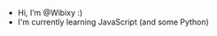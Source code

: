 - Hi, I’m @Wibixy :)
- I'm currently learning JavaScript (and some Python)

<!---
Wibixy/Wibixy is a ✨ special ✨ repository because its `README.md` (this file) appears on your GitHub profile.
You can click the Preview link to take a look at your changes.
--->
